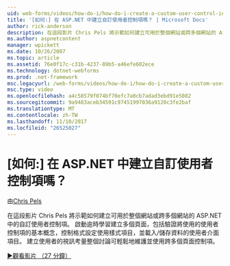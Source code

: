 ```yaml
---
uid: web-forms/videos/how-do-i/how-do-i-create-a-custom-user-control-in-aspnet
title: '[如何:] 在 ASP.NET 中建立自訂使用者控制項嗎？ | Microsoft Docs'
author: rick-anderson
description: 在這段影片 Chris Pels 將示範如何建立可用於整個網站或跨多個網站的 ASP.NET 中的自訂使用者控制項。 Sta...
ms.author: aspnetcontent
manager: wpickett
ms.date: 10/26/2007
ms.topic: article
ms.assetid: 76e0f17c-c31b-4237-89b5-a46efe602ece
ms.technology: dotnet-webforms
ms.prod: .net-framework
msc.legacyurl: /web-forms/videos/how-do-i/how-do-i-create-a-custom-user-control-in-aspnet
msc.type: video
ms.openlocfilehash: a4c58579f074bf70efc7a0cb7adad3ebd91e5082
ms.sourcegitcommit: 9a9483aceb34591c97451997036a9120c3fe2baf
ms.translationtype: MT
ms.contentlocale: zh-TW
ms.lasthandoff: 11/10/2017
ms.locfileid: "26525027"
---
```

<a name="how-do-i--create-a-custom-user-control-in-aspnet"></a>[如何:] 在 ASP.NET 中建立自訂使用者控制項嗎？
====================
由[Chris Pels](https://twitter.com/chrispels)

在這段影片 Chris Pels 將示範如何建立可用於整個網站或跨多個網站的 ASP.NET 中的自訂使用者控制項。 啟動逾時學習建立多個頁面，包括驗證將使用的使用者控制項的基本概念，控制格式設定使用樣式項目，並載入/儲存資料的使用者介面項目。 建立使用者的視訊考量整個討論可輕鬆地維護並使用跨多個頁面控制項。

[&#9654;觀看影片 （27 分鐘）](https://channel9.msdn.com/Blogs/ASP-NET-Site-Videos/how-do-i-create-a-custom-user-control-in-aspnet)

